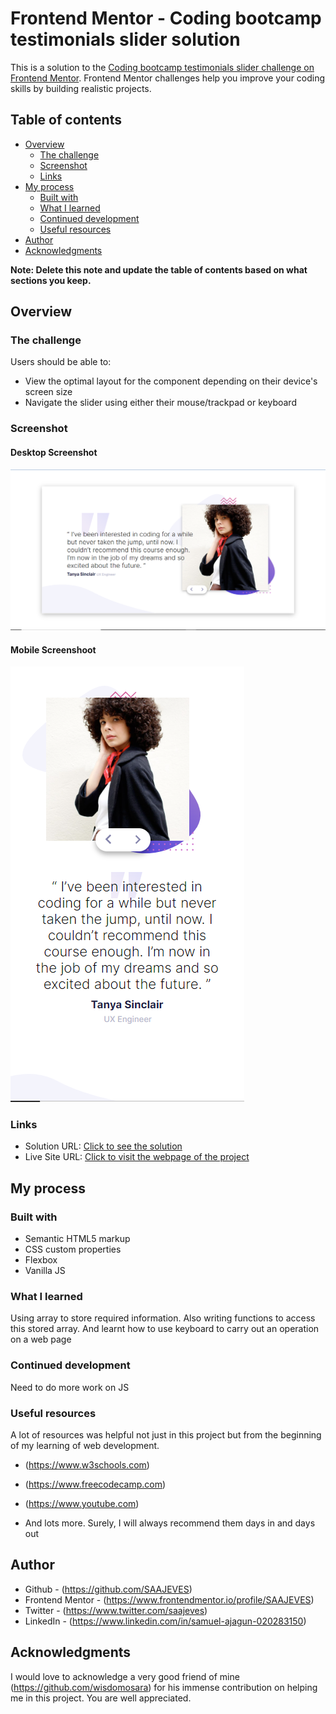 # Frontend Mentor - Coding bootcamp testimonials slider solution

This is a solution to the [Coding bootcamp testimonials slider challenge on Frontend Mentor](https://www.frontendmentor.io/challenges/coding-bootcamp-testimonials-slider-4FNyLA8JL). Frontend Mentor challenges help you improve your coding skills by building realistic projects. 

## Table of contents

- [Overview](#overview)
  - [The challenge](#the-challenge)
  - [Screenshot](#screenshot)
  - [Links](#links)
- [My process](#my-process)
  - [Built with](#built-with)
  - [What I learned](#what-i-learned)
  - [Continued development](#continued-development)
  - [Useful resources](#useful-resources)
- [Author](#author)
- [Acknowledgments](#acknowledgments)

**Note: Delete this note and update the table of contents based on what sections you keep.** 

## Overview

### The challenge

Users should be able to:

- View the optimal layout for the component depending on their device's screen size
- Navigate the slider using either their mouse/trackpad or keyboard

### Screenshot

#### Desktop Screenshot
![](desktop.PNG)

#### Mobile Screenshoot
![](mobile.PNG)


### Links

- Solution URL: [Click to see the solution](https://github.com/SAAJEVES/FrontendMentor-challenge-on-JS-J02)
- Live Site URL: [Click to visit the webpage of the project](https://your-live-site-url.com)

## My process

### Built with

- Semantic HTML5 markup
- CSS custom properties
- Flexbox
- Vanilla JS


### What I learned

Using array to store required information. Also writing functions to access this stored array. And learnt how to use keyboard to carry out an operation on a web page

### Continued development

Need to do more work on JS

### Useful resources

A lot of resources was helpful not just in this project but from the beginning of my learning of web development.
- (https://www.w3schools.com) 

- (https://www.freecodecamp.com)

- (https://www.youtube.com)

- And lots more. Surely, I will always recommend them days in and days out



## Author

- Github - (https://github.com/SAAJEVES)
- Frontend Mentor - (https://www.frontendmentor.io/profile/SAAJEVES)
- Twitter - (https://www.twitter.com/saajeves)
- LinkedIn - (https://www.linkedin.com/in/samuel-ajagun-020283150)


## Acknowledgments

I would love to acknowledge a very good friend of mine (https://github.com/wisdomosara) for his immense contribution on helping me in this project. You are well appreciated.
